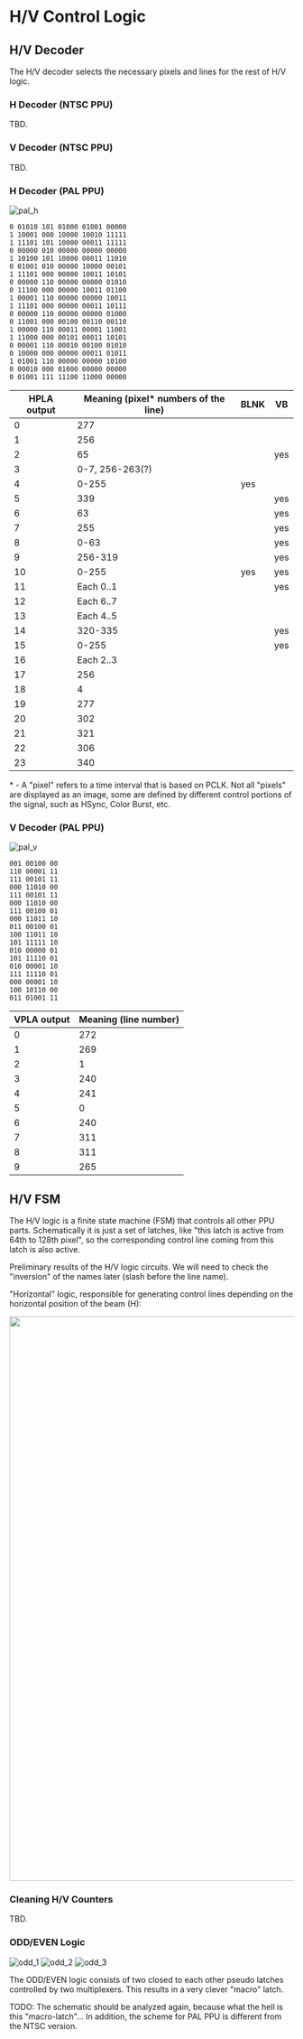 # H/V Control Logic

## H/V Decoder

The H/V decoder selects the necessary pixels and lines for the rest of H/V logic.

### H Decoder (NTSC PPU)

TBD.

### V Decoder (NTSC PPU)

TBD.

### H Decoder (PAL PPU)

![pal_h](/BreakingNESWiki/imgstore/pal_h.png)

```
0 01010 101 01000 01001 00000
1 10001 000 10000 10010 11111
1 11101 101 10000 00011 11111
0 00000 010 00000 00000 00000
1 10100 101 10000 00011 11010
0 01001 010 00000 10000 00101
1 11101 000 00000 10011 10101
0 00000 110 00000 00000 01010
0 11100 000 00000 10011 01100
1 00001 110 00000 00000 10011
1 11101 000 00000 00011 10111
0 00000 110 00000 00000 01000
0 11001 000 00100 00110 00110
1 00000 110 00011 00001 11001
1 11000 000 00101 00011 10101
0 00001 110 00010 00100 01010
0 10000 000 00000 00011 01011
1 01001 110 00000 00000 10100
0 00010 000 01000 00000 00000
0 01001 111 11100 11000 00000
```

|HPLA output|Meaning (pixel\* numbers of the line)|BLNK|VB|
|---|---|---|---|
|0|277| | |
|1|256| | |
|2|65| |yes|
|3|0-7, 256-263(?)| | |
|4|0-255|yes| |
|5|339| |yes|
|6|63| |yes|
|7|255| |yes|
|8|0-63| |yes|
|9|256-319| |yes|
|10|0-255|yes|yes|
|11|Each 0..1| |yes|
|12|Each 6..7| | |
|13|Each 4..5| | |
|14|320-335| |yes|
|15|0-255| |yes|
|16|Each 2..3| | |
|17|256| | |
|18|4| | |
|19|277| | |
|20|302| | |
|21|321| | |
|22|306| | |
|23|340| | |

\* - A "pixel" refers to a time interval that is based on PCLK. Not all "pixels" are displayed as an image, some are defined by different control portions of the signal, such as HSync, Color Burst, etc.

### V Decoder (PAL PPU)

![pal_v](/BreakingNESWiki/imgstore/pal_v.png)

```
001 00100 00
110 00001 11
111 00101 11
000 11010 00
111 00101 11
000 11010 00
111 00100 01
000 11011 10
011 00100 01
100 11011 10
101 11111 10
010 00000 01
101 11110 01
010 00001 10
111 11110 01
000 00001 10
100 10110 00
011 01001 11
```

|VPLA output|Meaning (line number)|
|---|---|
|0|272|
|1|269|
|2|1|
|3|240|
|4|241|
|5|0|
|6|240|
|7|311|
|8|311|
|9|265|

## H/V FSM

The H/V logic is a finite state machine (FSM) that controls all other PPU parts. Schematically it is just a set of latches, like "this latch is active from 64th to 128th pixel", so the corresponding control line coming from this latch is also active.

Preliminary results of the H/V logic circuits. We will need to check the "inversion" of the names later (slash before the line name).

"Horizontal" logic, responsible for generating control lines depending on the horizontal position of the beam (H):

<img src="/BreakingNESWiki/imgstore/7fc48a229053d2cf091195ec01a345ce.jpg" width="1000px">

### Cleaning H/V Counters

TBD.

### ODD/EVEN Logic

![odd_1](/BreakingNESWiki/imgstore/5c4d95b2bf506ef6b183cf8bb46e9433.jpg) ![odd_2](/BreakingNESWiki/imgstore/e4220e0351932b00026250fc2f3c858a.jpg) ![odd_3](/BreakingNESWiki/imgstore/e7d09137ee29ae53340df1cb2285585f.jpg)

The ODD/EVEN logic consists of two closed to each other pseudo latches controlled by two multiplexers. This results in a very clever "macro" latch.

TODO: The schematic should be analyzed again, because what the hell is this "macro-latch"... In addition, the scheme for PAL PPU is different from the NTSC version.
